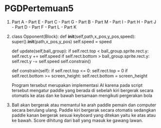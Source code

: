 # PGDPertemuan5

1. Part A - Part E - Part C - Part G - Part B - Part M - Part I - Part H - Part J - Part D - Part F - Part L - Part K

2. class Opponent(Block):
	def __init__(self,path,x_pos,y_pos,speed):
		super().__init__(path,x_pos,y_pos)
		self.speed = speed

	def update(self,ball_group):
		if self.rect.top < ball_group.sprite.rect.y:
			self.rect.y += self.speed
		if self.rect.bottom > ball_group.sprite.rect.y:
			self.rect.y -= self.speed
		self.constrain()

	def constrain(self):
		if self.rect.top <= 0: self.rect.top = 0
		if self.rect.bottom >= screen_height: self.rect.bottom = screen_height
    
    Program tersebut merupakan implementasi AI karena pada script tersebut mengatur paddle yang berada di sebelah kiri bergerak secara otomatis ke atas dan ke bawah bersamaan mengikuti pergerakan bola
    
3. Ball akan bergerak atau memantul ke arah paddle pemain dan computer secara berulang ulang. Paddle kiri bergerak secara otomatis sedangkan paddle kanan bergerak sesuai keyboard    yang ditekan yaitu ke atas atau ke bawah. Score dihitung dari ball yang masuk ke gawang lawan.
